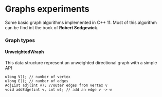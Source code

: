 # Graphs experiments
Some basic graph algorithms implemented in C++ 11.
Most of this algorithm can be find int the book of __Robert Sedgewick__.

### Graph types
#### UnweightedWraph
This data structure represent an unweighted directional graph with a simple API
 ```
 ulong V(); // number of vertex
 ulong E(); // number of edges
 AdjList adj(int v); //outer edges from vertex v
 void addEdge(int v, int w); // add an edge v -> w
 ```
